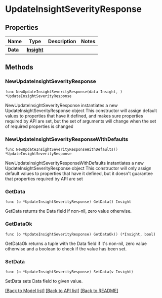 # UpdateInsightSeverityResponse

## Properties

Name | Type | Description | Notes
------------ | ------------- | ------------- | -------------
**Data** | [**Insight**](Insight.md) |  | 

## Methods

### NewUpdateInsightSeverityResponse

`func NewUpdateInsightSeverityResponse(data Insight, ) *UpdateInsightSeverityResponse`

NewUpdateInsightSeverityResponse instantiates a new UpdateInsightSeverityResponse object
This constructor will assign default values to properties that have it defined,
and makes sure properties required by API are set, but the set of arguments
will change when the set of required properties is changed

### NewUpdateInsightSeverityResponseWithDefaults

`func NewUpdateInsightSeverityResponseWithDefaults() *UpdateInsightSeverityResponse`

NewUpdateInsightSeverityResponseWithDefaults instantiates a new UpdateInsightSeverityResponse object
This constructor will only assign default values to properties that have it defined,
but it doesn't guarantee that properties required by API are set

### GetData

`func (o *UpdateInsightSeverityResponse) GetData() Insight`

GetData returns the Data field if non-nil, zero value otherwise.

### GetDataOk

`func (o *UpdateInsightSeverityResponse) GetDataOk() (*Insight, bool)`

GetDataOk returns a tuple with the Data field if it's non-nil, zero value otherwise
and a boolean to check if the value has been set.

### SetData

`func (o *UpdateInsightSeverityResponse) SetData(v Insight)`

SetData sets Data field to given value.



[[Back to Model list]](../README.md#documentation-for-models) [[Back to API list]](../README.md#documentation-for-api-endpoints) [[Back to README]](../README.md)


